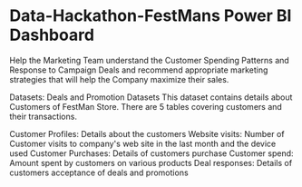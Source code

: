 # Data-Hackathon-FestMans Power BI Dashboard

Help the Marketing Team understand the Customer Spending Patterns and Response to Campaign Deals and recommend appropriate marketing strategies that will help the Company maximize their sales.

Datasets: Deals and Promotion Datasets
This dataset contains details about Customers of FestMan Store. There are 5 tables covering customers and their transactions.

 Customer Profiles: Details about the customers
 Website visits: Number of Customer visits to company's web site in the last month and the device used
 Customer Purchases: Details of customers purchase
 Customer spend: Amount spent by customers on various products
 Deal responses: Details of customers acceptance of deals and promotions
